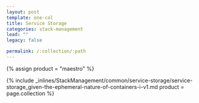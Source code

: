 ```yaml
---
layout: post
template: one-col
title: Service Storage
categories: stack-management
lead: ""
legacy: false

permalink: /:collection/:path
---
```



{% assign product = "maestro" %}

{% include _inlines/StackManagement/common/service-storage/service-storage_given-the-ephemeral-nature-of-containers-i-v1.md  product = page.collection %}
